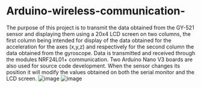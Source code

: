 # Arduino-wireless-communication-
The purpose of this project is to transmit the data obtained from the GY-521 sensor and displaying them using a 20x4 LCD screen on two columns, the first column being intended for display of the data obtained for the acceleration for the axes (x,y,z) and respectively for the second column the data obtained from the gyroscope. Data is transmitted and received through the modules NRF24L01+ communication. 
Two Arduino Nano V3 boards are also used for source code development. 
When the sensor changes its position it will modify the values ​​obtained on both the serial monitor and the LCD screen.
![image](https://github.com/catalinciornei047/Arduino-wireless-communication-/assets/117486124/26ac7d20-6526-4e33-b968-bb001a2a6f38)
![image](https://github.com/catalinciornei047/Arduino-wireless-communication-/assets/117486124/e7064d48-8b15-49af-86be-0829ec0dfffb)
